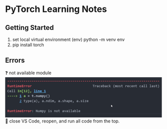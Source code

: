<h1>PyTorch Learning Notes</h1>

## Getting Started

1. set local virtual environment (env)
python -m venv env
2. pip install torch

## Errors
❓ not available module
![](images/unavailable%20modue.png)
📝 close VS Code, reopen, and run all code from the top.